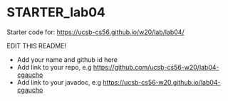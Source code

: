 # STARTER_lab04

Starter code for: <https://ucsb-cs56.github.io/w20/lab/lab04/>

EDIT THIS README!
* Add your name and github id here
* Add link to your repo, e.g <https://github.com/ucsb-cs56-w20/lab04-cgaucho>
* Add link to your javadoc, e.g <https://ucsb-cs56-w20.github.io/lab04-cgaucho>

